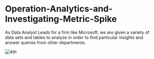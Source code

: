 # Operation-Analytics-and-Investigating-Metric-Spike
As Data Analyst Leads for a firm like Microsoft, we are given a variety of data sets and tables to analyse in order to find particular insights and answer queries from other departments.

![4th](https://github.com/yash-sangwan/Operation-Analytics-and-Investigating-Metric-Spike/assets/149103017/ba3dd4de-44b2-4791-b796-fc0fac2b45fe)
